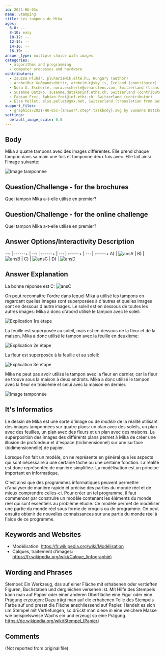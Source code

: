 ```yaml
---
id: 2021-HU-05c
name: Stamping
title: Les tampons de Mika
ages:
  6-8: --
  8-10: easy
  10-12: --
  12-14: --
  14-16: --
  16-19: --
answer_type: multiple choice with images
categories:
  - algorithms and programming
  - computer processes and hardware
contributors:
  - Zsuzsa Pluhár, pluharzs@ik.elte.hu, Hungary (author)
  - Arnheiður Guðmundsdóttir, arnheidur@sky.is, Iceland (contributor)
  - Nora A. Escherle, nora.escherle@senarclens.com, Switzerland (translation from English into German)
  - Susanne Datzko, susanne.datzko@inf.ethz.ch, Switzerland (contributor, graphics)
  - Fabian Frei, fabian.frei@inf.ethz.ch, Switzerland (contributor)
  - Elsa Pellet, elsa.pellet@gmx.net, Switzerland (translation from German into French)
support_files:
  - graphics/2021-HU-05c-{answer*,step*,taskbody}.svg by Susanne Datzko
settings:
  default_image_scale: 0.5
---
```



## Body

Mika a quatre tampons avec des images différentes. Elle prend chaque tampon dans sa main une fois et tamponne deux fois avec. Elle fait ainsi l'image suivante:

![](graphics/2021-HU-05c-taskbody.svg "Image tamponnée")


## Question/Challenge - for the brochures

Quel tampon Mika a-t-elle utilisé en premier?


## Question/Challenge - for the online challenge

Quel tampon Mika a-t-elle utilisé en premier?


## Answer Options/Interactivity Description

--: | :-----+ | --: | :-----+ | --: | :-----+ | --: | :-----+
 A) | ![ansA] |  B) | ![ansB] |  C) | ![ansC] |  D) | ![ansD]

[ansA]: graphics/2021-HU-05c-answerA.svg "Réponse A"
[ansB]: graphics/2021-HU-05c-answerB.svg "Réponse B"
[ansC]: graphics/2021-HU-05c-answerC.svg "Réponse C"
[ansD]: graphics/2021-HU-05c-answerD.svg "Réponse D"


## Answer Explanation

La bonne réponse est C: ![ansC]

On peut reconnaître l'ordre dans lequel Mika a utilisé les tampons en regardant quelles images sont superposées à d'autres et quelles images sont en dessous d'autre images. Le soleil est en dessous de toutes les autres images: Mika a donc d'abord utilisé le tampon avec le soleil.

![](graphics/2021-HU-05c-step1.svg "Explication 1re étape")

La feuille est superposée au soleil, mais est en dessous de la fleur et de la maison. Mika a donc utilisé le tampon avec la feuille en deuxième: 

![](graphics/2021-HU-05c-step2.svg "Explication 2e étape")

La fleur est superposée à la feuille et au soleil:

![](graphics/2021-HU-05c-step3.svg "Explication 3e étape")

Mika ne peut pas avoir utilisé le tampon avec la fleur en dernier, car la fleur se trouve sous la maison à deux endroits. Mika a donc utilisé le tampon avec la fleur en troisième et celui avec la maison en dernier.

![](graphics/2021-HU-05c-taskbody.svg "Image tamponnée")

## It's Informatics

Le dessin de Mika est une sorte d'image ou de _modèle_ de la réalité utilisant des images tamponnées sur quatre plans: un plan avec des soleils, un plan avec des feuilles, un plan avec des fleurs et un plan avec des maisons. La superposition des images des différents plans permet à Mika de créer une illusion de profondeur et d'espace (tridimensionnel) sur une surface (bidimensionnelle) de papier.

Lorsque l'on fait un modèle, on ne représente en général que les aspects qui sont nécessaire à une certaine tâche ou une certaine fonction. La réalité est donc représentée de manière simplifiée. La modélisation est un principe important en informatique.

C'est ainsi que des programmes informatiques peuvent permettre d'analyser de manière rapide et précise des parties du monde réel et de mieux comprendre celles-ci. Pour créer un tel programme, il faut commencer par construire un modèle contenant les éléments du monde réel qui sont essentiels au problème étudié. Ce modèle permet de modéliser une partie du monde réel sous forme de croquis ou de programme. On peut ensuite obtenir de nouvelles connaissances sur une partie du monde réel à l'aide de ce programme.


## Keywords and Websites

 - Modélisation: https://fr.wikipedia.org/wiki/Modélisation
 - Calques, traitement d'images: https://fr.wikipedia.org/wiki/Calque_(infographie)


## Wording and Phrases

Stempel: Ein Werkzeug, das auf einer Fläche mit erhabenen oder vertieften Figuren, Buchstaben und dergleichen versehen ist. Mit Hilfe des Stempels kann man auf Papier oder einer anderen Oberfläche eine Figur oder eine Prägung erzeugen: Dazu trägt man auf die erhabenen Teile des Stempels Farbe auf und presst die Fläche anschliessend auf Papier. Handelt es sich um Stempel mit Vertiefungen, so drückt man diese in eine weichere Masse wie beispielsweise Wachs ein und erzeugt so eine Prägung. https://de.wikipedia.org/wiki/Stempel_(Papier)


## Comments

(Not reported from original file)
